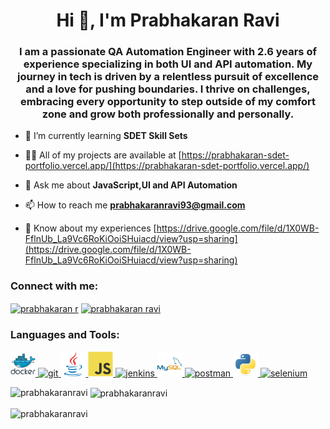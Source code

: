 <h1 align="center">Hi 👋, I'm Prabhakaran Ravi</h1>
<h3 align="center">I am a passionate QA Automation Engineer with 2.6 years of experience specializing in both UI and API automation. My journey in tech is driven by a relentless pursuit of excellence and a love for pushing boundaries. I thrive on challenges, embracing every opportunity to step outside of my comfort zone and grow both professionally and personally.</h3>

- 🌱 I’m currently learning **SDET Skill Sets**

- 👨‍💻 All of my projects are available at [https://prabhakaran-sdet-portfolio.vercel.app/](https://prabhakaran-sdet-portfolio.vercel.app/)

- 💬 Ask me about **JavaScript,UI and API Automation**

- 📫 How to reach me **prabhakaranravi93@gmail.com**

- 📄 Know about my experiences [https://drive.google.com/file/d/1X0WB-FflnUb_La9Vc6RoKiOoiSHuiacd/view?usp=sharing](https://drive.google.com/file/d/1X0WB-FflnUb_La9Vc6RoKiOoiSHuiacd/view?usp=sharing)

<h3 align="left">Connect with me:</h3>
<p align="left">
<a href="https://linkedin.com/in/prabhakaran r" target="blank"><img align="center" src="https://raw.githubusercontent.com/rahuldkjain/github-profile-readme-generator/master/src/images/icons/Social/linked-in-alt.svg" alt="prabhakaran r" height="30" width="40" /></a>
<a href="https://www.hackerrank.com/prabhakaran ravi" target="blank"><img align="center" src="https://raw.githubusercontent.com/rahuldkjain/github-profile-readme-generator/master/src/images/icons/Social/hackerrank.svg" alt="prabhakaran ravi" height="30" width="40" /></a>
</p>

<h3 align="left">Languages and Tools:</h3>
<p align="left"> <a href="https://www.docker.com/" target="_blank" rel="noreferrer"> <img src="https://raw.githubusercontent.com/devicons/devicon/master/icons/docker/docker-original-wordmark.svg" alt="docker" width="40" height="40"/> </a> <a href="https://git-scm.com/" target="_blank" rel="noreferrer"> <img src="https://www.vectorlogo.zone/logos/git-scm/git-scm-icon.svg" alt="git" width="40" height="40"/> </a> <a href="https://www.java.com" target="_blank" rel="noreferrer"> <img src="https://raw.githubusercontent.com/devicons/devicon/master/icons/java/java-original.svg" alt="java" width="40" height="40"/> </a> <a href="https://developer.mozilla.org/en-US/docs/Web/JavaScript" target="_blank" rel="noreferrer"> <img src="https://raw.githubusercontent.com/devicons/devicon/master/icons/javascript/javascript-original.svg" alt="javascript" width="40" height="40"/> </a> <a href="https://www.jenkins.io" target="_blank" rel="noreferrer"> <img src="https://www.vectorlogo.zone/logos/jenkins/jenkins-icon.svg" alt="jenkins" width="40" height="40"/> </a> <a href="https://www.mysql.com/" target="_blank" rel="noreferrer"> <img src="https://raw.githubusercontent.com/devicons/devicon/master/icons/mysql/mysql-original-wordmark.svg" alt="mysql" width="40" height="40"/> </a> <a href="https://postman.com" target="_blank" rel="noreferrer"> <img src="https://www.vectorlogo.zone/logos/getpostman/getpostman-icon.svg" alt="postman" width="40" height="40"/> </a> <a href="https://www.python.org" target="_blank" rel="noreferrer"> <img src="https://raw.githubusercontent.com/devicons/devicon/master/icons/python/python-original.svg" alt="python" width="40" height="40"/> </a> <a href="https://www.selenium.dev" target="_blank" rel="noreferrer"> <img src="https://raw.githubusercontent.com/detain/svg-logos/780f25886640cef088af994181646db2f6b1a3f8/svg/selenium-logo.svg" alt="selenium" width="40" height="40"/> </a> </p>

<p><img align="left" src="https://github-readme-stats.vercel.app/api/top-langs?username=prabhakaranravi&show_icons=true&locale=en&layout=compact" alt="prabhakaranravi" /></p>

<p>&nbsp;<img align="center" src="https://github-readme-stats.vercel.app/api?username=prabhakaranravi&show_icons=true&locale=en" alt="prabhakaranravi" /></p>

<p><img align="center" src="https://github-readme-streak-stats.herokuapp.com/?user=prabhakaranravi&" alt="prabhakaranravi" /></p>
